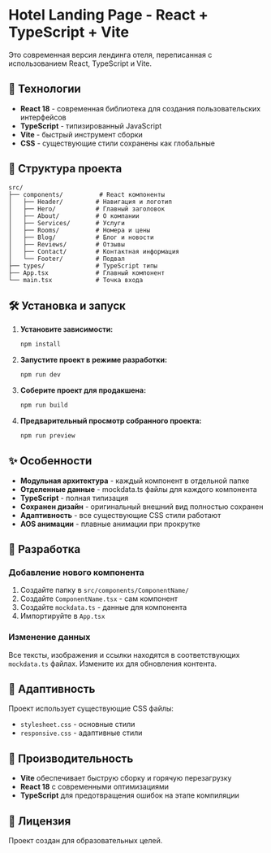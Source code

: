 # Hotel Landing Page - React + TypeScript + Vite

Это современная версия лендинга отеля, переписанная с использованием React, TypeScript и Vite.

## 🚀 Технологии

- **React 18** - современная библиотека для создания пользовательских интерфейсов
- **TypeScript** - типизированный JavaScript
- **Vite** - быстрый инструмент сборки
- **CSS** - существующие стили сохранены как глобальные

## 📁 Структура проекта

```
src/
├── components/          # React компоненты
│   ├── Header/         # Навигация и логотип
│   ├── Hero/           # Главный заголовок
│   ├── About/          # О компании
│   ├── Services/       # Услуги
│   ├── Rooms/          # Номера и цены
│   ├── Blog/           # Блог и новости
│   ├── Reviews/        # Отзывы
│   ├── Contact/        # Контактная информация
│   └── Footer/         # Подвал
├── types/              # TypeScript типы
├── App.tsx             # Главный компонент
└── main.tsx            # Точка входа
```

## 🛠️ Установка и запуск

1. **Установите зависимости:**
   ```bash
   npm install
   ```

2. **Запустите проект в режиме разработки:**
   ```bash
   npm run dev
   ```

3. **Соберите проект для продакшена:**
   ```bash
   npm run build
   ```

4. **Предварительный просмотр собранного проекта:**
   ```bash
   npm run preview
   ```

## ✨ Особенности

- **Модульная архитектура** - каждый компонент в отдельной папке
- **Отделенные данные** - mockdata.ts файлы для каждого компонента
- **TypeScript** - полная типизация
- **Сохранен дизайн** - оригинальный внешний вид полностью сохранен
- **Адаптивность** - все существующие CSS стили работают
- **AOS анимации** - плавные анимации при прокрутке

## 🔧 Разработка

### Добавление нового компонента

1. Создайте папку в `src/components/ComponentName/`
2. Создайте `ComponentName.tsx` - сам компонент
3. Создайте `mockdata.ts` - данные для компонента
4. Импортируйте в `App.tsx`

### Изменение данных

Все тексты, изображения и ссылки находятся в соответствующих `mockdata.ts` файлах. Измените их для обновления контента.

## 📱 Адаптивность

Проект использует существующие CSS файлы:
- `stylesheet.css` - основные стили
- `responsive.css` - адаптивные стили

## 🚀 Производительность

- **Vite** обеспечивает быструю сборку и горячую перезагрузку
- **React 18** с современными оптимизациями
- **TypeScript** для предотвращения ошибок на этапе компиляции

## 📄 Лицензия

Проект создан для образовательных целей.
